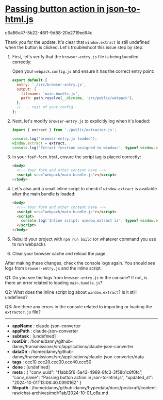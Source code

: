 # [Passing button action in json-to-html.js](https://claude.ai/chat/f1abb5f6-5a42-4989-8fc3-3f58b1c8f0fc)

c6a86c47-5b22-46f1-9d88-20e2719ed64c

 Thank you for the update. It's clear that `window.extract` is still undefined when the button is clicked. Let's troubleshoot this issue step by step:

1. First, let's verify that the `browser-entry.js` file is being bundled correctly:

   Open your `webpack.config.js` and ensure it has the correct entry point:

   ```javascript
   export default {
     entry: './src/browser-entry.js',
     output: {
       filename: 'main.bundle.js',
       path: path.resolve(__dirname, 'src/public/webpack'),
     },
     // ... rest of your config
   };
   ```

2. Next, let's modify `browser-entry.js` to explicitly log when it's loaded:

   ```javascript
   import { extract } from './public/extractor.js';

   console.log('browser-entry.js loaded');
   window.extract = extract;
   console.log('Extract function assigned to window:', typeof window.extract);
   ```

3. In your `foaf-form.html`, ensure the script tag is placed correctly:

   ```html
   <body>
     <!-- Your form and other content here -->
     <script src="webpack/main.bundle.js"></script>
   </body>
   ```

4. Let's also add a small inline script to check if `window.extract` is available after the main bundle is loaded:

   ```html
   <body>
     <!-- Your form and other content here -->
     <script src="webpack/main.bundle.js"></script>
     <script>
       console.log('Inline script: window.extract is', typeof window.extract);
     </script>
   </body>
   ```

5. Rebuild your project with `npm run build` (or whatever command you use to run webpack).

6. Clear your browser cache and reload the page.

After making these changes, check the console logs again. You should see logs from `browser-entry.js` and the inline script.

Q1: Do you see the logs from `browser-entry.js` in the console? If not, is there an error related to loading `main.bundle.js`?

Q2: What does the inline script log about `window.extract`? Is it still undefined?

Q3: Are there any errors in the console related to importing or loading the `extractor.js` file?

---

* **appName** : claude-json-converter
* **appPath** : claude-json-converter
* **subtask** : [undefined]
* **rootDir** : /home/danny/github-danny/transmissions/src/applications/claude-json-converter
* **dataDir** : /home/danny/github-danny/transmissions/src/applications/claude-json-converter/data
* **tags** : ccc10.ccc20.ccc30.ccc40.ccc50
* **done** : [undefined]
* **meta** : {
  "conv_uuid": "f1abb5f6-5a42-4989-8fc3-3f58b1c8f0fc",
  "conv_name": "Passing button action in json-to-html.js",
  "updated_at": "2024-10-01T13:06:40.039016Z"
}
* **filepath** : /home/danny/github-danny/hyperdata/docs/postcraft/content-raw/chat-archives/md/f1ab/2024-10-01_c6a.md